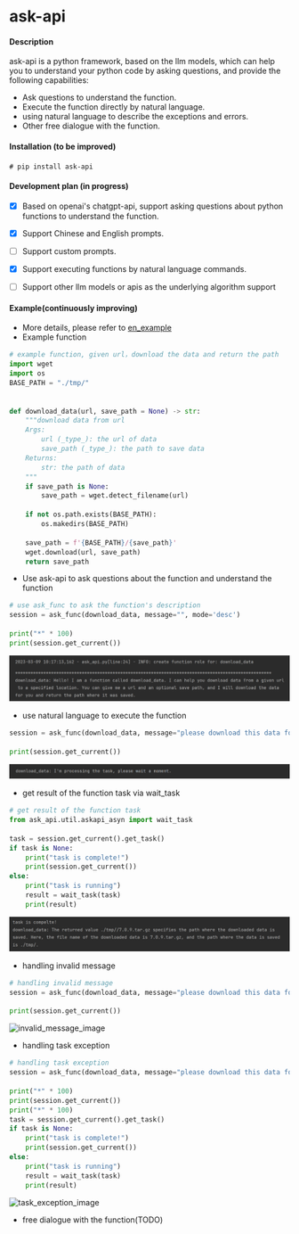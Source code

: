 # ask-api

#### Description
ask-api is a python framework, based on the llm models, which can help you to understand your python code by asking questions, and provide the following capabilities:
- Ask questions to understand the function.
- Execute the function directly by natural language.
- using natural language to describe the exceptions and errors.
- Other free dialogue with the function.

#### Installation (to be improved)
```shell
# pip install ask-api
```

#### Development plan (in progress)

- [x] Based on openai's chatgpt-api, support asking questions about python functions to understand the function.
- [X] Support Chinese and English prompts.
- [ ] Support custom prompts.
- [X] Support executing functions by natural language commands.
- [ ] Support other llm models or apis as the underlying algorithm support


#### Example(continuously improving)

- More details, please refer to [en_example](./examples/en_askapi_example.ipynb)
- Example function
```python
# example function, given url，download the data and return the path
import wget
import os
BASE_PATH = "./tmp/"


def download_data(url, save_path = None) -> str:
    """download data from url
    Args:
        url (_type_): the url of data
        save_path (_type_): the path to save data
    Returns:
        str: the path of data
    """
    if save_path is None:
        save_path = wget.detect_filename(url)

    if not os.path.exists(BASE_PATH):
        os.makedirs(BASE_PATH)

    save_path = f'{BASE_PATH}/{save_path}'
    wget.download(url, save_path)
    return save_path
```

- Use ask-api to ask questions about the function and understand the function
```python
# use ask_func to ask the function's description
session = ask_func(download_data, message="", mode='desc')

print("*" * 100)
print(session.get_current())
```
![desc_image](./docs/images/en/desc_example.png)

- use natural language to execute the function
```python
session = ask_func(download_data, message="please download this data for me：https://github.com/redis/redis/archive/7.0.9.tar.gz", mode="execute")

print(session.get_current())
```
![execute_image](./docs/images/en/execute_example.png)


- get result of the function task via wait_task
```python
# get result of the function task
from ask_api.util.askapi_asyn import wait_task

task = session.get_current().get_task()
if task is None:
    print("task is complete!")
    print(session.get_current())
else:
    print("task is running")
    result = wait_task(task)
    print(result)
```
![wait_task_image](./docs/images/en/wait_task_example.png)


- handling invalid message
```python
# handling invalid message
session = ask_func(download_data, message="please download this data for me", mode="execute")

print(session.get_current())
```
![invalid_message_image](./docs/images/en/invalid_message_example.png)


- handling task exception
```python
# handling task exception
session = ask_func(download_data, message="please download this data for me：xxx.xxx", mode="execute")

print("*" * 100)
print(session.get_current())
print("*" * 100)
task = session.get_current().get_task()
if task is None:
    print("task is complete!")
    print(session.get_current())
else:
    print("task is running")
    result = wait_task(task)
    print(result)
```
![task_exception_image](./docs/images/en/task_exception_example.png)

- free dialogue with the function(TODO)